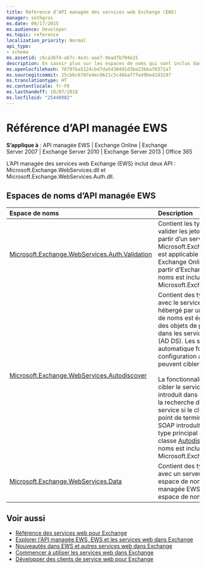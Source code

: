 ```yaml
---
title: Référence d’API managée des services web Exchange (EWS)
manager: sethgros
ms.date: 09/17/2015
ms.audience: Developer
ms.topic: reference
localization_priority: Normal
api_type:
- schema
ms.assetid: c6ca36f4-a67c-4e3c-aae7-9ead7b704e15
description: En savoir plus sur les espaces de noms qui sont inclus dans l’API managée EWS.
ms.openlocfilehash: 78797ba5124cb47da5430491d3be23bbaf0371a7
ms.sourcegitcommit: 25cbbc6707e4ec0621c5c46baf7fe49be42d3297
ms.translationtype: HT
ms.contentlocale: fr-FR
ms.lasthandoff: 10/07/2018
ms.locfileid: "25440982"
---
```

# <a name="ews-managed-api-reference"></a>Référence d’API managée EWS

**S’applique à** : API managée EWS | Exchange Online | Exchange Server 2007 | Exchange Server 2010 | Exchange Server 2013 | Office 365

L’API managée des services web Exchange (EWS) inclut deux API : Microsoft.Exchange.WebServices.dll et Microsoft.Exchange.WebServices.Auth.dll.

## <a name="ews-managed-api-namespaces"></a>Espaces de noms d’API managée EWS

|Espace de noms |Description |
|:---------|:-----------|
|[Microsoft.Exchange.WebServices.Auth.Validation](https://docs.microsoft.com/dotnet/api/microsoft.exchange.webservices.auth.validation?view=exchange-ews-api) |Contient les types et les méthodes utilisés pour valider les jetons d’identité utilisateur envoyés à partir d’un serveur Exchange. L’espace de noms Microsoft.Exchange.WebServices.Auth.Validation est applicable aux clients qui ciblent Exchange Online et les versions d’Exchange à partir d’Exchange Server 2013. Cet espace de noms est inclus dans l’API Microsoft.Exchange.WebServices.Auth.dll.|
|[Microsoft.Exchange.WebServices.Autodiscover](https://docs.microsoft.com/dotnet/api/microsoft.exchange.webservices.autodiscover?view=exchange-ews-api)|Contient des types utilisés pour communiquer avec le service de découverte automatique hébergé par un serveur Exchange. Cet espace de noms est également utilisé pour rechercher des objets de point de connexion de service dans les services de domaine Active Directory (AD DS). Les services de découverte automatique fournissent des informations de configuration aux clients EWS. Ainsi, les clients peuvent cibler l’URL du service approprié.<br/><br/>La fonctionnalité d’espace de noms peut servir à cibler le service de découverte automatique POX introduit dans Microsoft Exchange Server 2007, la recherche d’objet de point de connexion de service si le client est joint au domaine, ou le point de terminaison de découverte automatique SOAP introduit dans Exchange Server 2010. Le type principal dans cet espace de noms est la classe [AutodiscoverService](https://docs.microsoft.com/dotnet/api/microsoft.exchange.webservices.autodiscover.autodiscoverservice?view=exchange-ews-api). Cet espace de noms est inclus dans l’API Microsoft.Exchange.WebServices.dll.|
|[Microsoft.Exchange.WebServices.Data](https://docs.microsoft.com/dotnet/api/microsoft.exchange.webservices.data?view=exchange-ews-api)| Contient des types utilisés pour communiquer avec un serveur Exchange grâce à EWS. Cet espace de noms fournit la fonctionnalité clé d’API managée EWS. Le type principal dans cet espace de noms est la classe [ExchangeService](https://docs.microsoft.com/dotnet/api/microsoft.exchange.webservices.data.exchangeservice?view=exchange-ews-api).|

## <a name="see-also"></a>Voir aussi

- [Référence des services web pour Exchange](web-services-reference-for-exchange.md)
- [Explorer l'API managée EWS, EWS et les services web dans Exchange](../exchange-web-services/explore-the-ews-managed-api-ews-and-web-services-in-exchange.md)
- [Nouveautés dans EWS et autres services web dans Exchange](../exchange-web-services/whats-new-in-ews-and-other-web-services-in-exchange.md)
- [Commencer à utiliser les services web dans Exchange](../exchange-web-services/start-using-web-services-in-exchange.md)
- [Développer des clients de service web pour Exchange](../exchange-web-services/develop-web-service-clients-for-exchange.md)

